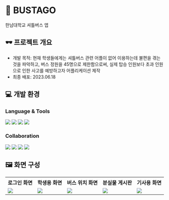 # 🚌 BUSTAGO
한남대학교 셔틀버스 앱

## 🕶️ 프로젝트 개요
- 개발 목적: 현재 학생들에게는 셔틀버스 관련 어플이 없어 이용하는데 불편을 겪는 것을 파악하고, 버스 정원을 45명으로 제한함으로써, 실제 탑승 인원보다 초과 인원으로 인한 사고를 예방하고자 어플리케이션 제작
- 최종 배포: 2023.06.18

## 💻 개발 환경
### Language & Tools
<img src="https://img.shields.io/badge/java-007396?style=for-the-badge&logo=java&logoColor=white"> <img src="https://img.shields.io/badge/PHP-777BB4?style=for-the-badge&logo=php&logoColor=white"> <img src="https://img.shields.io/badge/MySQL-4479A1?style=for-the-badge&logo=mysql&logoColor=white"/> <img src="https://img.shields.io/badge/Android Studio-3DDC84?style=for-the-badge&logo=androidstudio&logoColor=white"/>

### Collaboration
<img src="https://img.shields.io/badge/Notion-000000?style=for-the-badge&logo=notion&logoColor=white"/> <img src="https://img.shields.io/badge/Discord-5865F2?style=for-the-badge&logo=discord&logoColor=white"/> <img src="https://img.shields.io/badge/Slack-4A154B?style=for-the-badge&logo=slack&logoColor=white"/> <img src="https://img.shields.io/badge/Github-181717?style=for-the-badge&logo=github&logoColor=white"/>


## 🖼️ 화면 구성
<table>
        <tr>
              <th>로그인 화면</th>
              <th>학생용 화면</th>
                <th>버스 위치 화면</th>
                <th>분실물 게시판</th>
              <th>기사용 화면</th>
        </tr>
        <tr>
              <td valign="top"><img src="https://github.com/KIMJOONSIG/BUSTAGO/assets/129662947/10e91366-ab34-455a-8835-393b46f390f3"></td>
                <td valign="top"><img src="https://github.com/KIMJOONSIG/BUSTAGO/assets/129662947/6467f8a5-0ddc-4d04-851f-00132db959b8"></td>
                <td valign="top"><img src="https://github.com/KIMJOONSIG/BUSTAGO/assets/129662947/f8308bcd-3939-4f01-a01b-12e9c506e78f"></td>
                <td valign="top"><img src="https://github.com/KIMJOONSIG/BUSTAGO/assets/129662947/76efaba1-70a3-403a-81d4-15fc8b089cc2"></td>
                <td valign="top"><img src="https://github.com/KIMJOONSIG/BUSTAGO/assets/129662947/2bef0891-a8bd-4515-b390-a146d6872250"></td>
        </tr>
</table>


